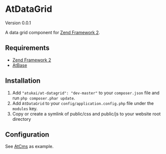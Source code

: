 # AtDataGrid

Version 0.0.1

A data grid component for [Zend Framework 2](http://framework.zend.com).

## Requirements

* [Zend Framework 2](https://github.com/zendframework/zf2)
* [AtBase](https://github.com/atukai/AtBase)


## Installation

 1. Add `"atukai/at-datagrid": "dev-master"` to your `composer.json` file and run `php composer.phar update`.
 2. Add `AtDataGrid` to your `config/application.config.php` file under the `modules` key.
 3. Copy or create a symlink of public/css and public/js to your website root directory

## Configuration

See [AtCms](https://github.com/atukai/AtCms) as example.